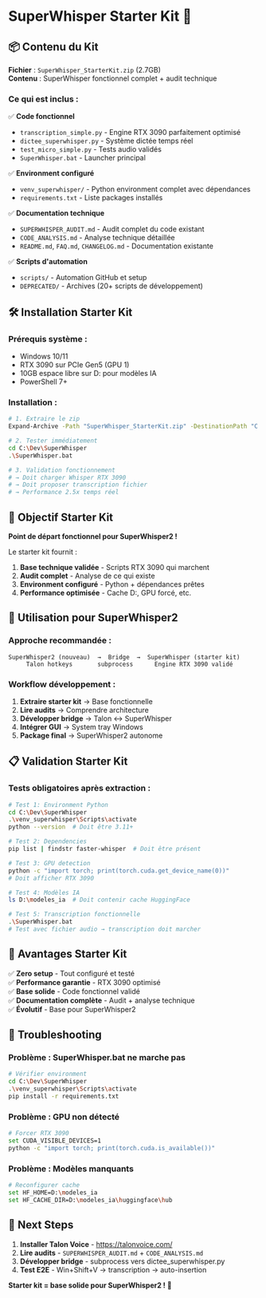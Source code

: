 # SuperWhisper Starter Kit 🚀

## 📦 Contenu du Kit

**Fichier** : `SuperWhisper_StarterKit.zip` (2.7GB)  
**Contenu** : SuperWhisper fonctionnel complet + audit technique

### **Ce qui est inclus :**

✅ **Code fonctionnel**
- `transcription_simple.py` - Engine RTX 3090 parfaitement optimisé
- `dictee_superwhisper.py` - Système dictée temps réel 
- `test_micro_simple.py` - Tests audio validés
- `SuperWhisper.bat` - Launcher principal

✅ **Environment configuré**
- `venv_superwhisper/` - Python environment complet avec dépendances
- `requirements.txt` - Liste packages installés

✅ **Documentation technique**
- `SUPERWHISPER_AUDIT.md` - Audit complet du code existant
- `CODE_ANALYSIS.md` - Analyse technique détaillée
- `README.md`, `FAQ.md`, `CHANGELOG.md` - Documentation existante

✅ **Scripts d'automation**
- `scripts/` - Automation GitHub et setup
- `DEPRECATED/` - Archives (20+ scripts de développement)

## 🛠️ Installation Starter Kit

### **Prérequis système :**
- Windows 10/11
- RTX 3090 sur PCIe Gen5 (GPU 1)
- 10GB espace libre sur D: pour modèles IA
- PowerShell 7+

### **Installation :**

```bash
# 1. Extraire le zip
Expand-Archive -Path "SuperWhisper_StarterKit.zip" -DestinationPath "C:\Dev\SuperWhisper"

# 2. Tester immédiatement
cd C:\Dev\SuperWhisper
.\SuperWhisper.bat

# 3. Validation fonctionnement
# → Doit charger Whisper RTX 3090
# → Doit proposer transcription fichier
# → Performance 2.5x temps réel
```

## 🎯 Objectif Starter Kit

**Point de départ fonctionnel pour SuperWhisper2 !**

Le starter kit fournit :
1. **Base technique validée** - Scripts RTX 3090 qui marchent
2. **Audit complet** - Analyse de ce qui existe
3. **Environment configuré** - Python + dépendances prêtes
4. **Performance optimisée** - Cache D:, GPU forcé, etc.

## 🔄 Utilisation pour SuperWhisper2

### **Approche recommandée :**
```
SuperWhisper2 (nouveau)  →  Bridge  →  SuperWhisper (starter kit)
     Talon hotkeys       subprocess      Engine RTX 3090 validé
```

### **Workflow développement :**
1. **Extraire starter kit** → Base fonctionnelle
2. **Lire audits** → Comprendre architecture
3. **Développer bridge** → Talon ↔ SuperWhisper 
4. **Intégrer GUI** → System tray Windows
5. **Package final** → SuperWhisper2 autonome

## 📋 Validation Starter Kit

### **Tests obligatoires après extraction :**

```bash
# Test 1: Environment Python
cd C:\Dev\SuperWhisper
.\venv_superwhisper\Scripts\activate
python --version  # Doit être 3.11+

# Test 2: Dependencies
pip list | findstr faster-whisper  # Doit être présent

# Test 3: GPU detection
python -c "import torch; print(torch.cuda.get_device_name(0))"
# Doit afficher RTX 3090

# Test 4: Modèles IA
ls D:\modeles_ia  # Doit contenir cache HuggingFace

# Test 5: Transcription fonctionnelle
.\SuperWhisper.bat
# Test avec fichier audio → transcription doit marcher
```

## 🎁 Avantages Starter Kit

✅ **Zero setup** - Tout configuré et testé  
✅ **Performance garantie** - RTX 3090 optimisé  
✅ **Base solide** - Code fonctionnel validé  
✅ **Documentation complète** - Audit + analyse technique  
✅ **Évolutif** - Base pour SuperWhisper2  

## 🔧 Troubleshooting

### **Problème : SuperWhisper.bat ne marche pas**
```bash
# Vérifier environment
cd C:\Dev\SuperWhisper
.\venv_superwhisper\Scripts\activate
pip install -r requirements.txt
```

### **Problème : GPU non détecté**
```bash
# Forcer RTX 3090
set CUDA_VISIBLE_DEVICES=1
python -c "import torch; print(torch.cuda.is_available())"
```

### **Problème : Modèles manquants**
```bash
# Reconfigurer cache
set HF_HOME=D:\modeles_ia
set HF_CACHE_DIR=D:\modeles_ia\huggingface\hub
```

## 🚀 Next Steps

1. **Installer Talon Voice** - https://talonvoice.com/
2. **Lire audits** - `SUPERWHISPER_AUDIT.md` + `CODE_ANALYSIS.md`
3. **Développer bridge** - subprocess vers dictee_superwhisper.py
4. **Test E2E** - Win+Shift+V → transcription → auto-insertion

**Starter kit = base solide pour SuperWhisper2 ! 🎯** 